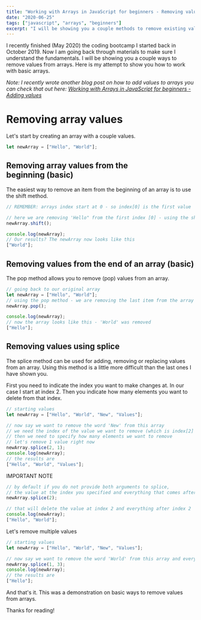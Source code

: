 ```yaml
---
title: "Working with Arrays in JavaScript for beginners - Removing values"
date: "2020-06-25"
tags: ["javascript", "arrays", "beginners"]
excerpt: "I will be showing you a couple methods to remove existing values from arrays."
---
```


I recently finished (May 2020) the coding bootcamp I started back in October 2019. Now I am going back through materials to make sure I understand the fundamentals. I will be showing you a couple ways to remove values from arrays. Here is my attempt to show you how to work with basic arrays.

<em>Note: I recently wrote another blog post on how to add values to arrays you can check that out here: [Working with Arrays in JavaScript for beginners - Adding values](https://dev.to/joelynn94/working-with-arrays-in-javascript-1jfi)</em>

# Removing array values

Let's start by creating an array with a couple values.

```javascript
let newArray = ["Hello", "World"];
```

## Removing array values from the beginning (basic)

The easiest way to remove an item from the beginning of an array is to use the shift method.

```javascript
// REMEMBER: arrays index start at 0 - so index[0] is the first value

// here we are removing 'Hello" from the first index [0] - using the shift method
newArray.shift();

console.log(newArray);
// Our results? The newArray now looks like this
["World"];
```

## Removing values from the end of an array (basic)

The pop method allows you to remove (pop) values from an array.

```javascript
// going back to our original array
let newArray = ["Hello", "World"];
// using the pop method - we are removing the last item from the array (which is index[1] in this case)
newArray.pop();

console.log(newArray);
// now the array looks like this - 'World' was removed
["Hello"];
```

## Removing values using splice

The splice method can be used for adding, removing or replacing values from an array. Using this method is a little more difficult than the last ones I have shown you.

First you need to indicate the index you want to make changes at. In our case I start at index 2. Then you indicate how many elements you want to delete from that index.

```javascript
// starting values
let newArray = ["Hello", "World", "New", "Values"];

// now say we want to remove the word 'New' from this array
// we need the index of the value we want to remove (which is index[2] in this case)
// then we need to specify how many elements we want to remove
// let's remove 1 value right now
newArray.splice(2, 1);
console.log(newArray);
// the results are
["Hello", "World", "Values"];
```

IMPORTANT NOTE

```javascript
// by default if you do not provide both arguments to splice,
// the value at the index you specified and everything that comes after that - will get deleted
newArray.splice(2);

// that will delete the value at index 2 and everything after index 2
console.log(newArray);
["Hello", "World"];
```

Let's remove multiple values

```javascript
// starting values
let newArray = ["Hello", "World", "New", "Values"];

// now say we want to remove the word 'World' from this array and everything that comes after that
newArray.splice(1, 3);
console.log(newArray);
// the results are
["Hello"];
```

And that's it. This was a demonstration on basic ways to remove values from arrays.

Thanks for reading!
